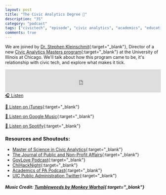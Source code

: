```yaml
---
layout: post
title: "The Civic Analytics Degree 🏫"
description: "35"
category: "podcast"
tags: ["civictech", "episode", "civic analytics", "academics", "education"]
comments: true
---
```


We are joined by [Dr. Stephen Kleinschmit](https://twitter.com/profstevek){:target="_blank"}, Director of a new [Civic Analytics Masters program](https://cuppa.uic.edu/academics/pa/pa-programs/master-of-science-in-civic-analytics/){:target="_blank"} at the University of Illinois at Chicago. We'll talk about how this program came to be, it's relationship with civic tech, and explore what makes it tick.

<iframe width="100%" height="75" scrolling="no" frameborder="no" allow="autoplay" src="https://w.soundcloud.com/player/?url=https%3A//api.soundcloud.com/tracks/686938297%3Fsecret_token%3Ds-mAZgn&color=%23ff5500&auto_play=false&hide_related=false&show_comments=true&show_user=true&show_reposts=false&show_teaser=true&visual=true"></iframe>
<a href="https://soundcloud.com/user-227289754/the-civic-analytics-degree/" target="_blank">🎧 Listen</a>

[📱 Listen on iTunes](https://itunes.apple.com/us/podcast/civic-tech-chat/id1350640468?mt=2){:target="_blank"}

[📱 Listen on Google Music](https://play.google.com/music/listen?u=0#/ps/I2inksjzzzmbxhg5wbojr624doa){:target="_blank"}

[📱 Listen on Spotify](https://open.spotify.com/show/1kbwPAi4thGOU43xFkehgT){:target="_blank"}

### Resources and Shoutouts:
- [Master of Science in Civic Analytics](https://cuppa.uic.edu/academics/pa/pa-programs/master-of-science-in-civic-analytics/){:target="_blank"}
- [The Journal of Public and Non-Profit Affairs](https://www.jpna.org/index.php/jpna){:target="_blank"}
- [GovLove Podcast](https://podcasts.apple.com/us/podcast/govlove-a-podcast-about-local-government/id993270804){:target="_blank"}
- [ChiHackNight](https://chihacknight.org/){:target="_blank"}
- [Academics of PA Podcast](https://podcasts.apple.com/us/podcast/academics-of-pa/id1453287244){:target="_blank"}
- [UIC Public Administration Twitter](https://twitter.com/uicdpa){:target="_blank"}


##### Music Credit: [Tumbleweeds by Monkey Warhol](http://freemusicarchive.org/music/Monkey_Warhol/Lonely_Hearts_Challenge/Monkey_Warhol_-_Tumbleweeds){:target="_blank"}
